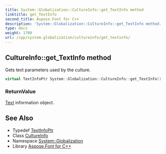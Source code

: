 ```yaml
---
title: System::Globalization::CultureInfo::get_TextInfo method
linktitle: get_TextInfo
second_title: Aspose.Font for C++
description: 'System::Globalization::CultureInfo::get_TextInfo method. Gets text parameters used by the culture in C++.'
type: docs
weight: 1700
url: /cpp/system.globalization/cultureinfo/get_textinfo/
---
```

## CultureInfo::get_TextInfo method


Gets text parameters used by the culture.

```cpp
virtual TextInfoPtr System::Globalization::CultureInfo::get_TextInfo() const
```


### ReturnValue

[Text](../../../system.text/) information object.

## See Also

* Typedef [TextInfoPtr](../../textinfoptr/)
* Class [CultureInfo](../)
* Namespace [System::Globalization](../../)
* Library [Aspose.Font for C++](../../../)
